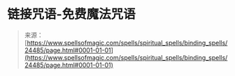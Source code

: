 <!--yml

类别：未分类

时间：2024年06月12日 19:10:25

-->

# 链接咒语-免费魔法咒语

> 来源：[https://www.spellsofmagic.com/spells/spiritual_spells/binding_spells/24485/page.html#0001-01-01](https://www.spellsofmagic.com/spells/spiritual_spells/binding_spells/24485/page.html#0001-01-01)
